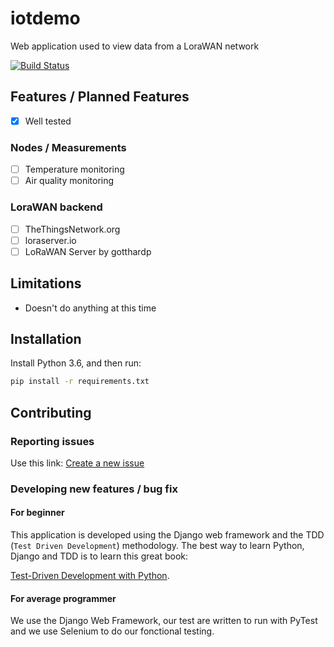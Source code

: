 # iotdemo
Web application used to view data from a LoraWAN network

[![Build Status](https://travis-ci.org/BFH-E2d/iotdemo.svg?branch=master)](https://travis-ci.org/BFH-E2d/iotdemo)

## Features / Planned Features

- [X] Well tested

### Nodes / Measurements

- [ ] Temperature monitoring
- [ ] Air quality monitoring

### LoraWAN backend

- [ ] TheThingsNetwork.org
- [ ] loraserver.io
- [ ] LoRaWAN Server by gotthardp

## Limitations

- Doesn't do anything at this time

## Installation

Install Python 3.6, and then run:

```bash
pip install -r requirements.txt
```

## Contributing

### Reporting issues

Use this link: [Create a new issue](https://github.com/BFH-E2d/iotdemo/issues/new)

### Developing new features / bug fix

#### For beginner
This application is developed using the Django web framework and the TDD
(`Test Driven Development`) methodology. The best way to learn Python, 
Django and TDD is to learn this great book: 

[Test-Driven Development with Python](http://www.obeythetestinggoat.com/).

#### For average programmer

We use the Django Web Framework, our test are written to run with PyTest
and we use Selenium to do our fonctional testing.





